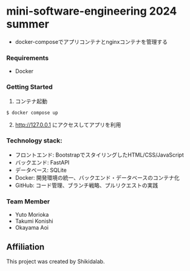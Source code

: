 # mini-software-engineering 2024 summer
- docker-composeでアプリコンテナとnginxコンテナを管理する
### Requirements
- Docker
### Getting Started
1. コンテナ起動
```
$ docker compose up
```
2. http://127.0.0.1 にアクセスしてアプリを利用
### Technology stack:
- フロントエンド: BootstrapでスタイリングしたHTML/CSS/JavaScript
- バックエンド: FastAPI
- データベース: SQLite
- Docker: 開発環境の統一、バックエンド・データベースのコンテナ化
- GitHub: コード管理、ブランチ戦略、プルリクエストの実践
### Team Member
- Yuto Morioka
- Takumi Konishi
- Okayama Aoi
## Affiliation
This project was created by Shikidalab.

